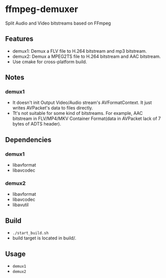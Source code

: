 ffmpeg-demuxer
==============

Split Audio and Video bitstreams based on FFmpeg

## Features
* demux1: Demux a FLV file to H.264 bitstream and mp3 bitstream.
* demux2: Demux a MPEG2TS file to H.264 bitstream and AAC bitstream.
* Use cmake for cross-platform build.

## Notes
### demux1
* It doesn't init Output Video/Audio stream's AVFormatContext. It just writes AVPacket's data to files directly.
* Tt's not suitable for some kind of bitstreams. For example, AAC bitstream in FLV/MP4/MKV Container Format(data in AVPacket lack of 7 bytes of ADTS header).

## Dependencies

### demux1
* libavformat
* libavcodec

### demux2
* libavformat
* libavcodec
* libavutil

## Build
* `./start_build.sh`
* build target is located in build/.

## Usage
* `demux1`
* `demux2`